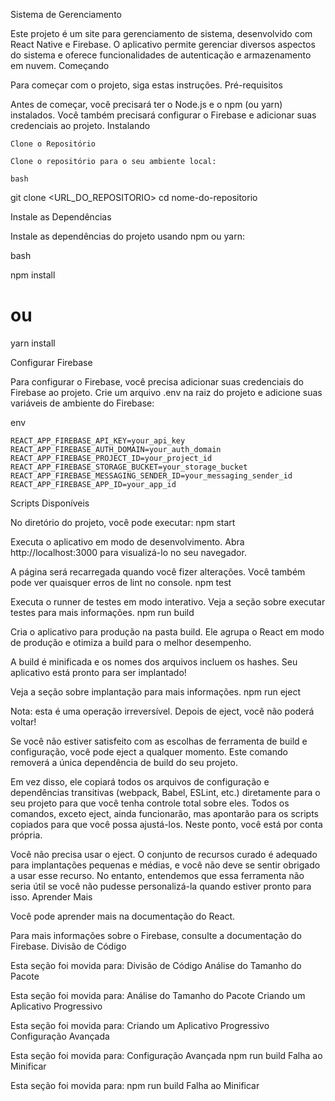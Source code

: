 Sistema de Gerenciamento

Este projeto é um site para gerenciamento de sistema, desenvolvido com React Native e Firebase. O aplicativo permite gerenciar diversos aspectos do sistema e oferece funcionalidades de autenticação e armazenamento em nuvem.
Começando

Para começar com o projeto, siga estas instruções.
Pré-requisitos

Antes de começar, você precisará ter o Node.js e o npm (ou yarn) instalados. Você também precisará configurar o Firebase e adicionar suas credenciais ao projeto.
Instalando

    Clone o Repositório

    Clone o repositório para o seu ambiente local:

    bash

git clone <URL_DO_REPOSITORIO>
cd nome-do-repositorio

Instale as Dependências

Instale as dependências do projeto usando npm ou yarn:

bash

npm install
# ou
yarn install

Configurar Firebase

Para configurar o Firebase, você precisa adicionar suas credenciais do Firebase ao projeto. Crie um arquivo .env na raiz do projeto e adicione suas variáveis de ambiente do Firebase:

env

    REACT_APP_FIREBASE_API_KEY=your_api_key
    REACT_APP_FIREBASE_AUTH_DOMAIN=your_auth_domain
    REACT_APP_FIREBASE_PROJECT_ID=your_project_id
    REACT_APP_FIREBASE_STORAGE_BUCKET=your_storage_bucket
    REACT_APP_FIREBASE_MESSAGING_SENDER_ID=your_messaging_sender_id
    REACT_APP_FIREBASE_APP_ID=your_app_id

Scripts Disponíveis

No diretório do projeto, você pode executar:
npm start

Executa o aplicativo em modo de desenvolvimento.
Abra http://localhost:3000 para visualizá-lo no seu navegador.

A página será recarregada quando você fizer alterações.
Você também pode ver quaisquer erros de lint no console.
npm test

Executa o runner de testes em modo interativo.
Veja a seção sobre executar testes para mais informações.
npm run build

Cria o aplicativo para produção na pasta build.
Ele agrupa o React em modo de produção e otimiza a build para o melhor desempenho.

A build é minificada e os nomes dos arquivos incluem os hashes.
Seu aplicativo está pronto para ser implantado!

Veja a seção sobre implantação para mais informações.
npm run eject

Nota: esta é uma operação irreversível. Depois de eject, você não poderá voltar!

Se você não estiver satisfeito com as escolhas de ferramenta de build e configuração, você pode eject a qualquer momento. Este comando removerá a única dependência de build do seu projeto.

Em vez disso, ele copiará todos os arquivos de configuração e dependências transitivas (webpack, Babel, ESLint, etc.) diretamente para o seu projeto para que você tenha controle total sobre eles. Todos os comandos, exceto eject, ainda funcionarão, mas apontarão para os scripts copiados para que você possa ajustá-los. Neste ponto, você está por conta própria.

Você não precisa usar o eject. O conjunto de recursos curado é adequado para implantações pequenas e médias, e você não deve se sentir obrigado a usar esse recurso. No entanto, entendemos que essa ferramenta não seria útil se você não pudesse personalizá-la quando estiver pronto para isso.
Aprender Mais

Você pode aprender mais na documentação do React.

Para mais informações sobre o Firebase, consulte a documentação do Firebase.
Divisão de Código

Esta seção foi movida para: Divisão de Código
Análise do Tamanho do Pacote

Esta seção foi movida para: Análise do Tamanho do Pacote
Criando um Aplicativo Progressivo

Esta seção foi movida para: Criando um Aplicativo Progressivo
Configuração Avançada

Esta seção foi movida para: Configuração Avançada
npm run build Falha ao Minificar

Esta seção foi movida para: npm run build Falha ao Minificar
